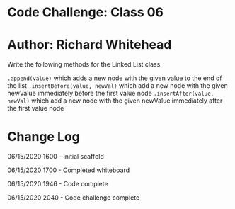 # Code Challenge: Class 06
# Author: Richard Whitehead

Write the following methods for the Linked List class:

`.append(value)` which adds a new node with the given value to the end of the list
`.insertBefore(value, newVal)` which add a new node with the given newValue immediately before the first value node
`.insertAfter(value, newVal)` which add a new node with the given newValue immediately after the first value node


# Change Log

06/15/2020 1600 - initial scaffold

06/15/2020 1700 - Completed whiteboard

06/15/2020 1946 - Code complete

06/15/2020 2040 - Code challenge complete


